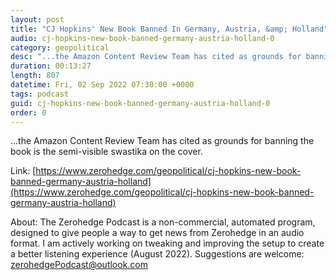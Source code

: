 ```yaml
---
layout: post
title: "CJ Hopkins' New Book Banned In Germany, Austria, &amp; Holland"
audio: cj-hopkins-new-book-banned-germany-austria-holland-0
category: geopolitical
desc: "...the Amazon Content Review Team has cited as grounds for banning the book is the semi-visible swastika on the cover."
duration: 00:13:27
length: 807
datetime: Fri, 02 Sep 2022 07:30:00 +0000
tags: podcast
guid: cj-hopkins-new-book-banned-germany-austria-holland-0
order: 0
---
```

...the Amazon Content Review Team has cited as grounds for banning the book is the semi-visible swastika on the cover.

Link: [https://www.zerohedge.com/geopolitical/cj-hopkins-new-book-banned-germany-austria-holland](https://www.zerohedge.com/geopolitical/cj-hopkins-new-book-banned-germany-austria-holland)

About: The Zerohedge Podcast is a non-commercial, automated program, designed to give people a way to get news from Zerohedge in an audio format.  I am actively working on tweaking and improving the setup to create a better listening experience (August 2022).  Suggestions are welcome: [zerohedgePodcast@outlook.com](mailto:zerohedgePodcast@outlook.com)